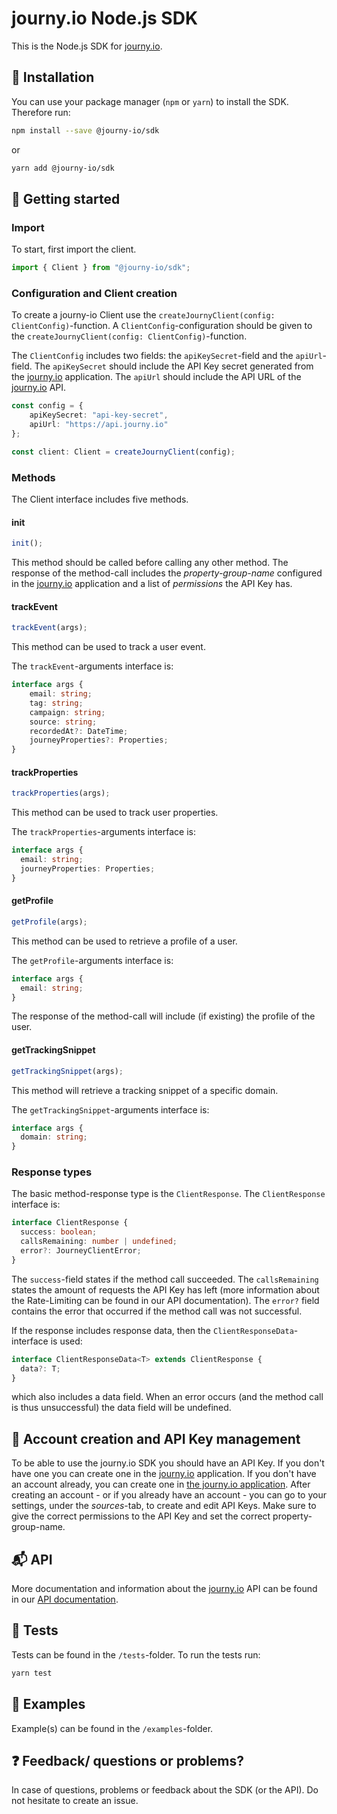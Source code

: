 # journy.io Node.js SDK

This is the Node.js SDK for [journy.io](https://journy.io).

## 💾 Installation

You can use your package manager (`npm` or `yarn`) to install the SDK. Therefore run:

```bash
npm install --save @journy-io/sdk
```
or
```bash
yarn add @journy-io/sdk
```

## 🔌 Getting started

### Import

To start, first import the client.

```typescript
import { Client } from "@journy-io/sdk";
```

### Configuration and Client creation

To create a journy-io Client use the `createJournyClient(config: ClientConfig)`-function.
A `ClientConfig`-configuration should be given to the `createJournyClient(config: ClientConfig)`-function.

The `ClientConfig` includes two fields: the `apiKeySecret`-field and the `apiUrl`-field. 
The `apiKeySecret` should include the API Key secret generated from the [journy.io](https://journy.io) application.
The `apiUrl` should include the API URL of the [journy.io](https://journy.io) API.  

```typescript
const config = {
    apiKeySecret: "api-key-secret",
    apiUrl: "https://api.journy.io"
};
```

```typescript
const client: Client = createJournyClient(config);
```

### Methods

The Client interface includes five methods.

#### init

```typescript
init();
```

This method should be called before calling any other method. 
The response of the method-call includes the *property-group-name* configured in the [journy.io](https://journy.io) application and a list of *permissions* the API Key has.


#### trackEvent

```typescript
trackEvent(args);
```

This method can be used to track a user event.

The `trackEvent`-arguments interface is:

```typescript
interface args {
    email: string;
    tag: string;
    campaign: string;
    source: string;
    recordedAt?: DateTime;
    journeyProperties?: Properties;
}
```

#### trackProperties

```typescript
trackProperties(args);
```

This method can be used to track user properties.

The `trackProperties`-arguments interface is:

```typescript
interface args {
  email: string;
  journeyProperties: Properties;
}
```

#### getProfile

```typescript
getProfile(args);
```

This method can be used to retrieve a profile of a user.

The `getProfile`-arguments interface is:

```typescript
interface args {
  email: string;
}
```

The response of the method-call will include (if existing) the profile of the user.

#### getTrackingSnippet

```typescript
getTrackingSnippet(args);
```

This method will retrieve a tracking snippet of a specific domain.

The `getTrackingSnippet`-arguments interface is:

```typescript
interface args {
  domain: string;
}
``` 

### Response types

The basic method-response type is the `ClientResponse`. The `ClientResponse` interface is:

```typescript
interface ClientResponse {
  success: boolean;
  callsRemaining: number | undefined;
  error?: JourneyClientError;
}
```

The `success`-field states if the method call succeeded. The `callsRemaining` states the amount of requests the API Key has left (more information about the Rate-Limiting can be found in our API documentation). The `error?` field contains the error that occurred if the method call was not successful.

If the response includes response data, then the `ClientResponseData`-interface is used:

```typescript
interface ClientResponseData<T> extends ClientResponse {
  data?: T;
}
```

which also includes a data field. When an error occurs (and the method call is thus unsuccessful) the data field will be undefined.

## 🔑 Account creation and API Key management

To be able to use the journy.io SDK you should have an API Key. If you don't have one you can create one in the [journy.io](https://journy.io) application. 
If you don't have an account already, you can create one in [the journy.io application](https://app.journy.io/register). 
After creating an account - or if you already have an account - you can go to your settings, under the *sources*-tab, to create and edit API Keys. Make sure to give the correct permissions to the API Key and set the correct property-group-name.

## 📬 API

More documentation and information about the [journy.io](https://journy.io) API can be found in our [API documentation](https://journy-io.readme.io/docs).

## 💯 Tests

Tests can be found in the `/tests`-folder. To run the tests run:

```bash
yarn test
```

## 📄 Examples

Example(s) can be found in the `/examples`-folder.

## ❓ Feedback/ questions or problems?

In case of questions, problems or feedback about the SDK (or the API). Do not hesitate to create an issue.
